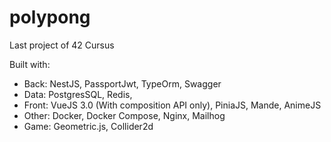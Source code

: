 # polypong

Last project of 42 Cursus

Built with:
  - Back: NestJS, PassportJwt, TypeOrm, Swagger
  - Data: PostgresSQL, Redis,
  - Front: VueJS 3.0 (With composition API only), PiniaJS, Mande, AnimeJS
  - Other: Docker, Docker Compose, Nginx, Mailhog
  - Game: Geometric.js, Collider2d

